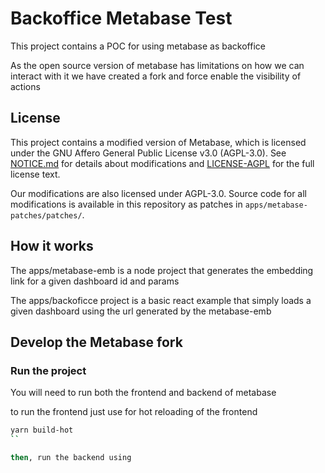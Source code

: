 # Backoffice Metabase Test

This project contains a POC for using metabase as backoffice

As the open source version of metabase has limitations on how we can interact
with it we have created a fork and force enable the visibility of actions

## License

This project contains a modified version of Metabase, which is licensed under the GNU Affero General Public License v3.0 (AGPL-3.0). See [NOTICE.md](NOTICE.md) for details about modifications and [LICENSE-AGPL](LICENSE-AGPL) for the full license text.

Our modifications are also licensed under AGPL-3.0. Source code for all modifications is available in this repository as patches in `apps/metabase-patches/patches/`.

## How it works

The apps/metabase-emb is a node project that generates the embedding link for a
given dashboard id and params

The apps/backoficce project is a basic react example that simply loads a given
dashboard using the url generated by the metabase-emb

## Develop the Metabase fork

### Run the project

You will need to run both the frontend and backend of metabase

to run the frontend just use for hot reloading of the frontend

```bash
yarn build-hot
``

then, run the backend using
```
